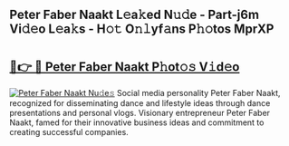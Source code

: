 ## Peter Faber Naakt L𝚎a𝚔ed N𝚞𝚍e - Part-j6m Vi𝚍𝚎o L𝚎a𝚔s - H𝚘𝚝 O𝚗𝚕yf𝚊ns P𝚑𝚘tos MprXP

# <h2><a href="http://kf15hil.oniu.top/?m=Peter+Faber+Naakt">🔗👉 🔴 Peter Faber Naakt P𝚑ot𝚘𝚜 V𝚒d𝚎o</a></h2>

[![Peter Faber Naakt Nu𝚍e𝚜](https://i.imgur.com/0qMVB7G.gif)](http://kf15hil.oniu.top/?m=Peter+Faber+Naakt)
Social media personality Peter Faber Naakt, recognized for disseminating dance and lifestyle ideas through dance presentations and personal vlogs. Visionary entrepreneur Peter Faber Naakt, famed for their innovative business ideas and commitment to creating successful companies.  
